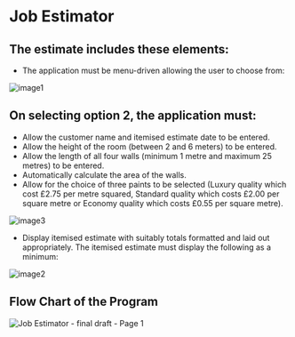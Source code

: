 # Job Estimator

## The estimate includes these elements:

* The application must be menu-driven allowing the user to choose from:

![image1](https://github.com/Abdul-Samed688/Job-Estimator_1/assets/106960633/7e2a459a-f75c-4843-ba69-845341a2cbee)


## On selecting option 2, the application must:

* Allow the customer name and itemised estimate date to be entered.
* Allow the height of the room (between 2 and 6 meters) to be entered.
* Allow the length of all four walls (minimum 1 metre and maximum 25 metres) to be entered.
* Automatically calculate the area of the walls.
* Allow for the choice of three paints to be selected (Luxury quality which cost £2.75 per metre squared, Standard quality which costs £2.00 per square metre or Economy quality which costs £0.55 per square metre).

![image3](https://github.com/Abdul-Samed688/Job-Estimator_1/assets/106960633/adb31239-17bd-4abf-99ba-b7cba01151bd)

* Display itemised estimate with suitably totals formatted and laid out appropriately. The itemised estimate must display the following as a minimum:

![image2](https://github.com/Abdul-Samed688/Job-Estimator_1/assets/106960633/889da0a4-1a9d-4d91-b380-bd189035032c)


## Flow Chart of the Program

![Job Estimator - final draft - Page 1](https://github.com/Abdul-Samed688/Job-Estimator_1/assets/106960633/b0c61475-48c0-4812-864d-26ae67f00464)


